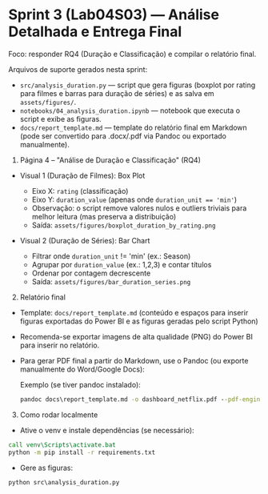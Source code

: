 # Sprint 3 (Lab04S03) — Análise Detalhada e Entrega Final

Foco: responder RQ4 (Duração e Classificação) e compilar o relatório final.

Arquivos de suporte gerados nesta sprint:
- `src/analysis_duration.py` — script que gera figuras (boxplot por rating para filmes e barras para duração de séries) e as salva em `assets/figures/`.
- `notebooks/04_analysis_duration.ipynb` — notebook que executa o script e exibe as figuras.
- `docs/report_template.md` — template do relatório final em Markdown (pode ser convertido para .docx/.pdf via Pandoc ou exportado manualmente).

1) Página 4 – "Análise de Duração e Classificação" (RQ4)
- Visual 1 (Duração de Filmes): Box Plot
  - Eixo X: `rating` (classificação)
  - Eixo Y: `duration_value` (apenas onde `duration_unit == 'min'`)
  - Observação: o script remove valores nulos e outliers triviais para melhor leitura (mas preserva a distribuição)
  - Saída: `assets/figures/boxplot_duration_by_rating.png`

- Visual 2 (Duração de Séries): Bar Chart
  - Filtrar onde `duration_unit` != 'min' (ex.: Season)
  - Agrupar por `duration_value` (ex.: 1,2,3) e contar títulos
  - Ordenar por contagem decrescente
  - Saída: `assets/figures/bar_duration_series.png`

2) Relatório final
- Template: `docs/report_template.md` (conteúdo e espaços para inserir figuras exportadas do Power BI e as figuras geradas pelo script Python)
- Recomenda-se exportar imagens de alta qualidade (PNG) do Power BI para inserir no relatório.
- Para gerar PDF final a partir do Markdown, use o Pandoc (ou exporte manualmente do Word/Google Docs):

  Exemplo (se tiver pandoc instalado):

  ```bat
  pandoc docs\report_template.md -o dashboard_netflix.pdf --pdf-engine=xelatex
  ```

3) Como rodar localmente
- Ative o venv e instale dependências (se necessário):

```bat
call venv\Scripts\activate.bat
python -m pip install -r requirements.txt
```

- Gere as figuras:

```bat
python src\analysis_duration.py
```

